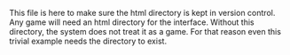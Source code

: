 This file is here to make sure the html directory is kept in version control.
Any game will need an html directory for the interface. Without this directory,
the system does not treat it as a game. For that reason even this trivial
example needs the directory to exist.
